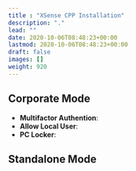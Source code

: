 ```yaml
---
title : "XSense CPP Installation"
description: "."
lead: ""
date: 2020-10-06T08:48:23+00:00
lastmod: 2020-10-06T08:48:23+00:00
draft: false
images: []
weight: 920
---
```


## Corporate Mode

* **Multifactor Authention**:
* **Allow Local User**:
* **PC Locker**:

## Standalone Mode
